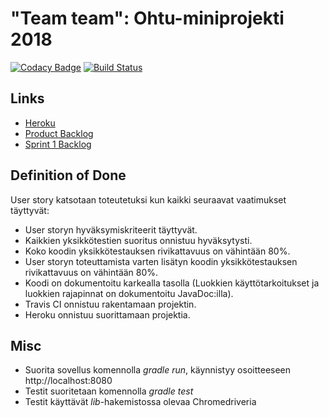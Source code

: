 # "Team team":  Ohtu-miniprojekti 2018

[![Codacy Badge](https://api.codacy.com/project/badge/Grade/47e9c44c64954e628fa54e620912e9eb)](https://www.codacy.com/app/Koppari/ohtu-lukuvinkit?utm_source=github.com&amp;utm_medium=referral&amp;utm_content=luupanu/ohtu-lukuvinkit&amp;utm_campaign=Badge_Grade)
[![Build Status](https://travis-ci.org/luupanu/ohtu-lukuvinkit.svg?branch=master)](https://travis-ci.org/luupanu/ohtu-lukuvinkit)

## Links

  * [Heroku](https://lukuvinkit.herokuapp.com/)
  * [Product Backlog](https://docs.google.com/spreadsheets/d/10v1C_SqCL5R2vVQS019tSk6TDwTYgx2USbZ7cdNQoRU)
  * [Sprint 1 Backlog](https://docs.google.com/spreadsheets/d/10v1C_SqCL5R2vVQS019tSk6TDwTYgx2USbZ7cdNQoRU/edit#gid=0)

## Definition of Done

User story katsotaan toteutetuksi kun kaikki seuraavat vaatimukset täyttyvät:

  * User storyn hyväksymiskriteerit täyttyvät.
  * Kaikkien yksikkötestien suoritus onnistuu hyväksytysti.
  * Koko koodin yksikkötestauksen rivikattavuus on vähintään 80%.
  * User storyn toteuttamista varten lisätyn koodin yksikkötestauksen rivikattavuus on vähintään 80%.
  * Koodi on dokumentoitu karkealla tasolla (Luokkien käyttötarkoitukset ja luokkien rajapinnat on dokumentoitu JavaDoc:illa).
  * Travis CI onnistuu rakentamaan projektin.
  * Heroku onnistuu suorittamaan projektia.

## Misc

  * Suorita sovellus komennolla _gradle run_, käynnistyy osoitteeseen http://localhost:8080  
  * Testit suoritetaan komennolla _gradle test_  
  * Testit käyttävät _lib_-hakemistossa olevaa Chromedriveria

